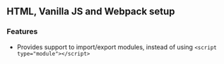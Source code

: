 ## HTML, Vanilla JS and Webpack setup

### Features

- Provides support to import/export modules, instead of using `<script type="module"></script>`
